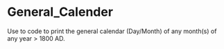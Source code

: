 # General_Calender
Use to code to print the general calendar (Day/Month) of any month(s) of any year > 1800 AD.
